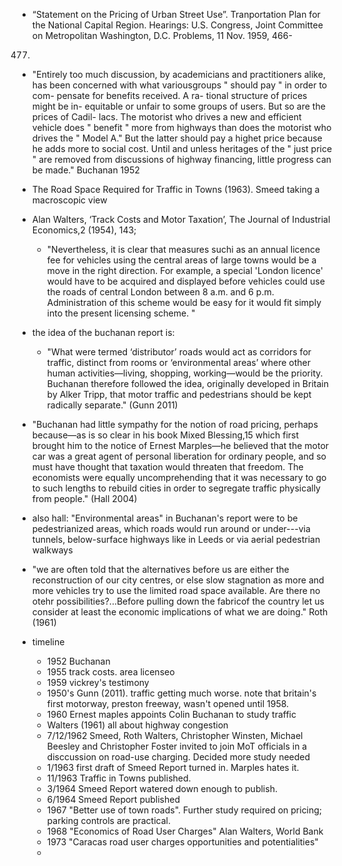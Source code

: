 + “Statement on the Pricing of Urban Street Use”. Tranportation Plan for the National Capital Region. Hearings: U.S. Congress,
Joint Committee on Metropolitan Washington, D.C. Problems, 11 Nov. 1959, 466-
477.

+ "Entirely too much discussion, by academicians and practitioners alike, has been concerned with what variousgroups " should pay " in order to com- pensate for benefits received. A ra- tional structure of prices might be in- equitable or unfair to some groups of users. But so are the prices of Cadil- lacs. The motorist who drives a new and efficient vehicle does " benefit " more from highways than does the motorist who drives the " Model A." But the latter should pay a highet price because he adds more to social cost. Until and unless heritages of the " just price " are removed from discussions of highway financing, little progress can be made." Buchanan 1952

+ The Road Space Required for Traffic in Towns (1963). Smeed taking a macroscopic view

+ Alan Walters, ‘Track Costs and Motor Taxation’, The Journal of Industrial Economics,2 (1954), 143;
	- "Nevertheless, it is clear that measures suchi as an annual licence fee for vehicles using the central areas of large towns would be a move in the right direction. For example, a special 'London licence' would have to be acquired and displayed before vehicles could use the roads of central London between 8 a.m. and 6 p.m. Administration of this scheme would be easy for it would fit simply into the present licensing scheme. "

+ the idea of the buchanan report is:
	- "What were termed ‘distributor’ roads would act as corridors for traffic, distinct from rooms or ‘environmental areas’ where other human activities—living, shopping, working—would be the priority. Buchanan therefore followed the idea, originally developed in Britain by Alker Tripp, that motor traffic and pedestrians should be kept radically separate." (Gunn 2011)

+ "Buchanan had little sympathy for the notion of road pricing, perhaps because—as is so clear in his book Mixed Blessing,15 which first brought him to the notice of Ernest Marples—he believed that the motor car was a great agent of personal liberation for ordinary people, and so must have thought that taxation would threaten that freedom. The economists were equally uncomprehending that it was necessary to go to such lengths to rebuild cities in order to segregate traffic physically from people." (Hall 2004)
+ also hall: "Environmental areas" in Buchanan's report were to be pedestrianized areas, which roads would run around or under---via tunnels, below-surface highways like in Leeds or via aerial pedestrian walkways
+ "we are often told that the alternatives before us are either the reconstruction of our city centres, or else slow stagnation as more and more vehicles try to use the limited road space available. Are there no otehr possibilities?...Before pulling down the fabricof the country let us consider at least the economic implications of what we are doing." Roth (1961)

+ timeline
	- 1952 Buchanan 
	- 1955 track costs. area licenseo
	- 1959 vickrey's testimony
	- 1950's Gunn (2011). traffic getting much worse. note that britain's first motorway, preston freeway, wasn't opened until 1958.
	- 1960 Ernest maples appoints Colin Buchanan to study traffic
	- Walters (1961) all about highway congestion
	- 7/12/1962 Smeed, Roth Walters, Christopher Winsten, Michael Beesley and Christopher Foster invited to join MoT officials in a disccussion on road-use charging. Decided more study needed
	- 1/1963 first draft of Smeed Report turned in. Marples hates it.
	- 11/1963 Traffic in Towns published.
	- 3/1964 Smeed Report watered down enough to publish.
	- 6/1964 Smeed Report published
	- 1967 "Better use of town roads". Further study required on pricing; parking controls are practical.
	- 1968 "Economics of Road User Charges" Alan Walters, World Bank
	- 1973 "Caracas road user charges opportunities and potentialities"
	- 

